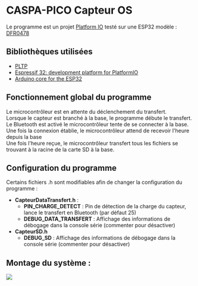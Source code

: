 <h1>CASPA-PICO Capteur OS</h1>
<p>Le programme est un projet <a href="https://platformio.org/">Platform IO</a> testé sur une ESP32 modèle : <a href="https://www.dfrobot.com/product-1590.html">DFR0478</a><br/></p>
<h2>Bibliothèques utilisées</h2>
<ul>
  <li><a href="https://github.com/CASPA-PICO/PLTP">PLTP</a></li>
  <li><a href="https://github.com/platformio/platform-espressif32">Espressif 32: development platform for PlatformIO</a></li>
  <li><a href="https://github.com/espressif/arduino-esp32">Arduino core for the ESP32</a></li>
</ul>
<h2>Fonctionnement global du programme</h2>
<p>Le microcontrôleur est en attente du déclenchement du transfert.<br/>
  Lorsque le capteur est branché à la base, le programme débute le transfert.<br/>
Le Bluetooth est activé le microcontrôleur tente de se connecter à la base.</br>
Une fois la connexion établie, le microcontrôleur attend de recevoir l'heure depuis la base</br>
Une fois l'heure reçue, le microcontrôleur transfert tous les fichiers se trouvant à la racine de la carte SD à la base.</p>
<h2>Configuration du programme</h2>
<p>Certains fichiers .h sont modifiables afin de changer la configuration du programme :
<ul>
  <li><b>CapteurDataTransfert.h</b> :
    <ul>
      <li><b>PIN_CHARGE_DETECT</b> : Pin de détection de la charge du capteur, lance le transfert en Bluetooth (par défaut 25)</li>
      <li><b>DEBUG_DATA_TRANSFERT</b> : Affichage des informations de débogage dans la console série (commenter pour désactiver)</li>
    </ul>
  </li>
  <li><b>CapteurSD.h</b>
    <ul>
      <li><b>DEBUG_SD</b> : Affichage des informations de débogage dans la console série (commenter pour désactiver)</li>
    </ul>
  </li>
</ul>
</p>
<h2>Montage du système :</h2>
<img src="https://i.ibb.co/Dpgjx95/IMG-20220516-161056.jpg">

